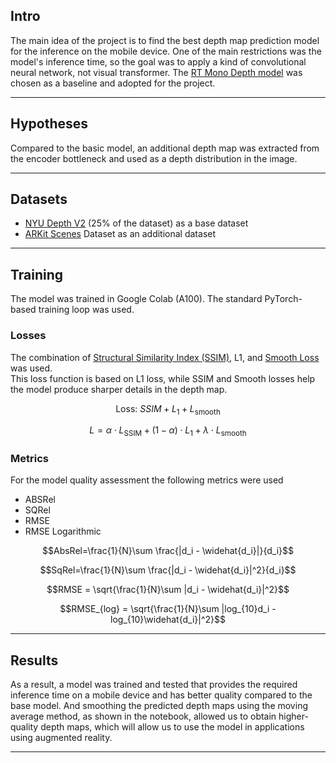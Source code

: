 ## Intro

The main idea of the project is to find the best depth map prediction model for the inference on the mobile device. One of the main restrictions was the model's inference time, so the goal was to apply a kind of convolutional neural network, not visual transformer. The [RT Mono Depth model](https://arxiv.org/pdf/2308.10569v1) was chosen as a baseline and adopted for the project.

----

## Hypotheses

Compared to the basic model, an additional depth map was extracted from the encoder bottleneck and used as a depth distribution in the image.

---

## Datasets

- [NYU Depth V2](https://www.kaggle.com/datasets/soumikrakshit/nyu-depth-v2) (25% of the dataset) as a base dataset
- [ARKit Scenes](https://github.com/apple/ARKitScenes) Dataset as an additional dataset
---

## Training

The model was trained in Google Colab (A100). The standard PyTorch-based training loop was used.

### Losses

The combination of [Structural Similarity Index (SSIM)](https://arxiv.org/pdf/2006.13846.pdf), L1, and [Smooth Loss](https://arxiv.org/pdf/1806.01260.pdf) was used.  
This loss function is based on L1 loss, while SSIM and Smooth losses help the model produce sharper details in the depth map.

$$
\text{Loss: } SSIM + L_1 + L_{\text{smooth}}
$$

$$
L = \alpha \cdot L_{\text{SSIM}} + (1 - \alpha) \cdot L_1 + \lambda \cdot L_{\text{smooth}}
$$


### Metrics

For the  model quality assessment the following metrics were used
- ABSRel
- SQRel
- RMSE
- RMSE Logarithmic

$$AbsRel=\frac{1}{N}\sum \frac{|d_i - \widehat{d_i}|}{d_i}$$

$$SqRel=\frac{1}{N}\sum \frac{|d_i - \widehat{d_i}|^2}{d_i}$$

$$RMSE = \sqrt{\frac{1}{N}\sum |d_i - \widehat{d_i}|^2}$$

$$RMSE_{log} = \sqrt{\frac{1}{N}\sum |log_{10}d_i - log_{10}\widehat{d_i}|^2}$$

---

## Results

As a result, a model was trained and tested that provides the required inference time on a mobile device and has better quality compared to the base model. And smoothing the predicted depth maps using the moving average method, as shown in the notebook, allowed us to obtain higher-quality depth maps, which will allow us to use the model in applications using augmented reality.

---
